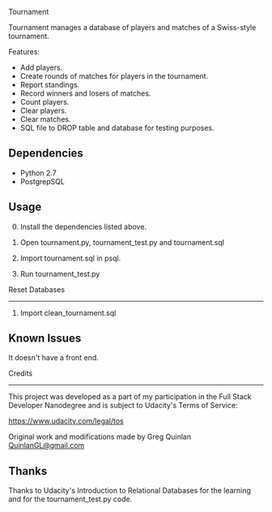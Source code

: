 Tournament

Tournament manages a database of players and matches of a Swiss-style 
tournament. 

Features:
  * Add players.
  * Create rounds of matches for players in the tournament.
  * Report standings.
  * Record winners and losers of matches.
  * Count players.
  * Clear players.
  * Clear matches.
  * SQL file to DROP table and database for testing purposes. 


Dependencies
------------

  * Python 2.7
  * PostgrepSQL


Usage
-----

0) Install the dependencies listed above.

1) Open tournament.py, tournament_test.py and tournament.sql

2) Import tournament.sql in psql.

3) Run tournament_test.py

Reset Databases
_______________

1. Import clean_tournament.sql

Known Issues
------------

It doesn't have a front end.



Credits
_______

This project was developed as a part of my participation in the Full Stack Developer Nanodegree and is subject to Udacity's Terms of Service:

https://www.udacity.com/legal/tos

Original work and modifications made by Greg Quinlan
QuinlanGL@gmail.com


Thanks
------

Thanks to Udacity's Introduction to Relational Databases for the learning and for the tournament_test.py code.
